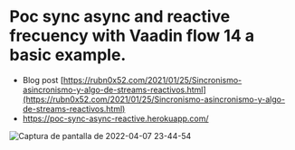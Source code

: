 # Poc sync async and reactive frecuency with Vaadin flow 14 a basic example.

- Blog post [https://rubn0x52.com/2021/01/25/Sincronismo-asincronismo-y-algo-de-streams-reactivos.html](https://rubn0x52.com/2021/01/25/Sincronismo-asincronismo-y-algo-de-streams-reactivos.html)
- https://poc-sync-async-reactive.herokuapp.com/


![Captura de pantalla de 2022-04-07 23-44-54](https://user-images.githubusercontent.com/17187599/162325225-0b6526a3-d827-4d5c-a169-9c6cc1bab524.png)
